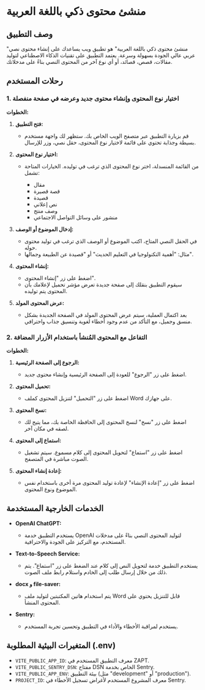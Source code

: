 # منشئ محتوى ذكي باللغة العربية

## وصف التطبيق

"منشئ محتوى ذكي باللغة العربية" هو تطبيق ويب يساعدك على إنشاء محتوى نصي عربي عالي الجودة بسهولة وسرعة. يعتمد التطبيق على تقنيات الذكاء الاصطناعي لتوليد مقالات، قصص، قصائد، أو أي نوع آخر من المحتوى النصي بناءً على مدخلاتك.

## رحلات المستخدم

### 1. اختيار نوع المحتوى وإنشاء محتوى جديد وعرضه في صفحة منفصلة

**الخطوات:**

1. **فتح التطبيق:**

   - قم بزيارة التطبيق عبر متصفح الويب الخاص بك. ستظهر لك واجهة مستخدم بسيطة وجذابة تحتوي على قائمة لاختيار نوع المحتوى، حقل نصي، وزر للإرسال.

2. **اختيار نوع المحتوى:**

   - من القائمة المنسدلة، اختر نوع المحتوى الذي ترغب في توليده. الخيارات المتاحة تشمل:

     - مقال
     - قصة قصيرة
     - قصيدة
     - نص إعلاني
     - وصف منتج
     - منشور على وسائل التواصل الاجتماعي

3. **إدخال الموضوع أو الوصف:**

   - في الحقل النصي المتاح، اكتب الموضوع أو الوصف الذي ترغب في توليد محتوى حوله.
   - مثال: "أهمية التكنولوجيا في التعليم الحديث" أو "قصيدة عن الطبيعة وجمالها".

4. **إنشاء المحتوى:**

   - اضغط على زر "إنشاء المحتوى".
   - سيقوم التطبيق بنقلك إلى صفحة جديدة تعرض مؤشر تحميل لإعلامك بأن المحتوى يتم توليده.

5. **عرض المحتوى المولد:**

   - بعد اكتمال العملية، سيتم عرض المحتوى المولد في الصفحة الجديدة بشكل منسق وجميل، مع التأكد من عدم وجود أخطاء لغوية وتنسيق جذاب واحترافي.

### 2. التفاعل مع المحتوى المُنشأ باستخدام الأزرار المضافة

**الخطوات:**

1. **الرجوع إلى الصفحة الرئيسية:**

   - اضغط على زر "الرجوع" للعودة إلى الصفحة الرئيسية وإنشاء محتوى جديد.

2. **تحميل المحتوى:**

   - اضغط على زر "التحميل" لتنزيل المحتوى كملف Word على جهازك.

3. **نسخ المحتوى:**

   - اضغط على زر "نسخ" لنسخ المحتوى إلى الحافظة الخاصة بك، مما يتيح لك لصقه في مكان آخر.

4. **استماع إلى المحتوى:**

   - اضغط على زر "استماع" لتحويل المحتوى إلى كلام مسموع. سيتم تشغيل الصوت مباشرة في المتصفح.

5. **إعادة إنشاء المحتوى:**

   - اضغط على زر "إعادة الإنشاء" لإعادة توليد المحتوى مرة أخرى باستخدام نفس الموضوع ونوع المحتوى.

## الخدمات الخارجية المستخدمة

- **OpenAI ChatGPT:**

  - يستخدم التطبيق خدمة OpenAI لتوليد المحتوى النصي بناءً على مدخلات المستخدم، مع التركيز على الجودة والاحترافية.

- **Text-to-Speech Service:**

  - يستخدم التطبيق خدمة لتحويل النص إلى كلام عند الضغط على زر "استماع". يتم ذلك من خلال إرسال طلب إلى الخادم واستلام رابط ملف الصوت.

- **docx و file-saver:**

  - يتم استخدام هاتين المكتبتين لتوليد ملف Word قابل للتنزيل يحتوي على المحتوى المنشأ.

- **Sentry:**

  - يستخدم لمراقبة الأخطاء والأداء في التطبيق وتحسين تجربة المستخدم.

## المتغيرات البيئية المطلوبة (.env)

- `VITE_PUBLIC_APP_ID`: معرف التطبيق المستخدم في ZAPT.
- `VITE_PUBLIC_SENTRY_DSN`: مفتاح DSN الخاص بخدمة Sentry.
- `VITE_PUBLIC_APP_ENV`: بيئة التطبيق (مثل "development" أو "production").
- `PROJECT_ID`: معرف المشروع المستخدم لأغراض تسجيل الأخطاء في Sentry.